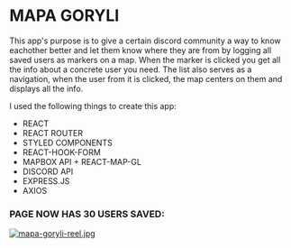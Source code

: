 # MAPA GORYLI

This app's purpose is to give a certain discord community a way to know eachother better
and let them know where they are from by logging all saved users as markers on a map.
When the marker is clicked you get all the info about a concrete user you need.
The list also serves as a navigation, when the user from it is clicked, the map
centers on them and displays all the info.

I used the following things to create this app:

- REACT
- REACT ROUTER
- STYLED COMPONENTS
- REACT-HOOK-FORM
- MAPBOX API + REACT-MAP-GL
- DISCORD API
- EXPRESS.JS
- AXIOS

### PAGE NOW HAS 30 USERS SAVED:
[![mapa-goryli-reel.jpg](https://i.postimg.cc/x1VScJpX/mapa-goryli-reel.jpg)](https://postimg.cc/bsg55JhP)
